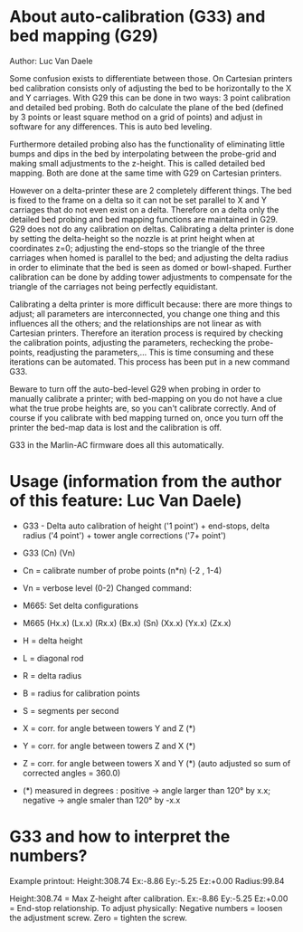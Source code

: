 # About auto-calibration (G33) and bed mapping (G29)
Author: Luc Van Daele

Some confusion exists to differentiate between those. On Cartesian printers bed calibration consists only of adjusting the bed to be horizontally to the X and Y carriages. With G29 this can be done in two ways: 3 point calibration and detailed bed probing. Both do calculate the plane of the bed (defined by 3 points or least square method on a grid of points) and adjust in software for any differences. This is auto bed leveling.

Furthermore detailed probing also has the functionality of eliminating little bumps and dips in the bed by interpolating between the probe-grid and making small adjustments to the z-height. This is called detailed bed mapping. Both are done at the same time with G29 on Cartesian printers.

However on a delta-printer these are 2 completely different things. The bed is fixed to the frame on a delta so it can not be set parallel to X and Y carriages that do not even exist on a delta. Therefore on a delta only the detailed bed probing and bed mapping functions are maintained in G29. G29 does not do any calibration on deltas. Calibrating a delta printer is done by setting the delta-height so the nozzle is at print height when at coordinates z=0; adjusting the end-stops so the triangle of the three carriages when homed is parallel to the bed; and adjusting the delta radius in order to eliminate that the bed is seen as domed or bowl-shaped. Further calibration can be done by adding tower adjustments to compensate for the triangle of the carriages not being perfectly equidistant.

Calibrating a delta printer is more difficult because: there are more things to adjust; all parameters are interconnected, you change one thing and this influences all the others; and the relationships are not linear as with Cartesian printers. Therefore an iteration process is required by checking the calibration points, adjusting the parameters, rechecking the probe-points, readjusting the parameters,… This is time consuming and these iterations can be automated. This process has been put in a new command G33.

Beware to turn off the auto-bed-level G29 when probing in order to manually calibrate a printer; with bed-mapping on you do not have a clue what the true probe heights are, so you can't calibrate correctly. And of course if you calibrate with bed mapping turned on, once you turn off the printer the bed-map data is lost and the calibration is off. 

G33 in the Marlin-AC firmware does all this automatically.

# Usage (information from the author of this feature: Luc Van Daele)

* G33 - Delta auto calibration of height ('1 point') + end-stops, delta radius ('4 point') + tower angle corrections ('7+ point')
* G33 (Cn) (Vn)
* Cn = calibrate number of probe points (n*n) (-2 , 1-4)
* Vn = verbose level (0-2)
Changed command:
* M665: Set delta configurations
* M665 (Hx.x) (Lx.x) (Rx.x) (Bx.x) (Sn) (Xx.x) (Yx.x) (Zx.x)

* H = delta height
* L = diagonal rod
* R = delta radius
* B = radius for calibration points
* S = segments per second
* X = corr. for angle between towers Y and Z (*)
* Y = corr. for angle between towers Z and X (*)
* Z = corr. for angle between towers X and Y (*) (auto adjusted so sum of corrected angles = 360.0)
* (*) measured in degrees : positive -> angle larger than 120° by x.x; negative -> angle smaler than 120° by -x.x

# G33 and how to interpret the numbers?
Example printout: Height:308.74 Ex:-8.86 Ey:-5.25 Ez:+0.00 Radius:99.84

Height:308.74 = Max Z-height after calibration.
Ex:-8.86 Ey:-5.25 Ez:+0.00 = End-stop relationship. 
To adjust physically: Negative numbers = loosen the adjustment screw. Zero = tighten the screw.
